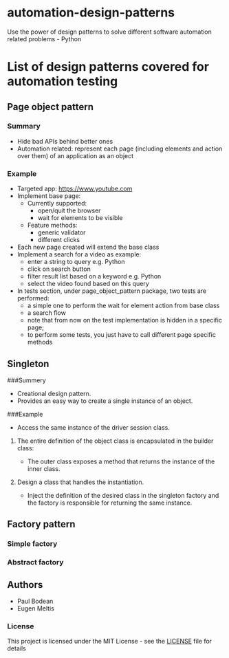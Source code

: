 # automation-design-patterns
Use the power of design patterns to solve different software automation related problems - Python

# List of design patterns covered for automation testing

## Page object pattern
### Summary
* Hide bad APIs behind better ones
* Automation related: represent each page (including elements and action over them) of an application as an object
 
### Example
* Targeted app: https://www.youtube.com
* Implement base page:
    * Currently supported:
        * open/quit the browser
        * wait for elements to be visible
    * Feature methods:
        * generic validator
        * different clicks
* Each new page created will extend the base class
* Implement a search for a video as example:
    * enter a string to query e.g. Python
    * click on search button
    * filter result list based on a keyword e.g. Python
    * select the video found based on this query
* In tests section, under page_object_pattern package, two tests are performed:
    * a simple one to perform the wait for element action from base class
    * a search flow
    * note that from now on the test implementation is hidden in a specific page; 
    * to perform some tests, you just have to call different page specific methods        

## Singleton 

###Summery
* Creational design pattern.
* Provides an easy way to create a single instance of an object.

###Example
* Access the same instance of the driver session class.
1. The entire definition of the object class is encapsulated in the builder class:
    * The outer class exposes a method that returns the instance of the inner class.

2. Design a class that handles the instantiation.
    * Inject the definition of the desired class in the singleton factory
    and the factory is responsible for returning the same instance.

## Factory pattern
### Simple factory
### Abstract factory

## Authors
* Paul Bodean
* Eugen Meltis

### License

This project is licensed under the MIT License - see the [LICENSE](./LICENSE) file for details
